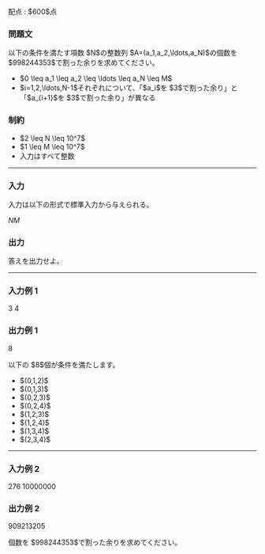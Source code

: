 
<div>

<span>

<span>

<p>
配点 : $600$点
</p>

<div>

<section>

### **問題文**

<p>
以下の条件を満たす項数 $N$の整数列 $A=(a_1,a_2,\ldots,a_N)$の個数を $998244353$で割った余りを求めてください。
</p>

<ul>

<li>
$0 \leq a_1 \leq a_2 \leq \ldots \leq a_N \leq M$
</li>

<li>
$i=1,2,\ldots,N-1$それぞれについて、「$a_i$を $3$で割った余り」と「$a_{i+1}$を $3$で割った余り」が異なる
</li>

</ul>

</section>

</div>

<div>

<section>

### **制約**

<ul>

<li>
$2 \leq N \leq 10^7$
</li>

<li>
$1 \leq M \leq 10^7$
</li>

<li>
入力はすべて整数
</li>

</ul>

</section>

</div>

---

<div>

<div>

<section>

### **入力**

<p>
入力は以下の形式で標準入力から与えられる。
</p>

<div>

$N$$M$
</div>

</section>

</div>

<div>

<section>

### **出力**

<p>
答えを出力せよ。
</p>

</section>

</div>

</div>

---

<div>

<section>

### **入力例 1**

<div>

3 4

</div>

</section>

</div>

<div>

<section>

### **出力例 1**

<div>

8

</div>

<p>
以下の $8$個が条件を満たします。
</p>

<ul>

<li>
$(0,1,2)$
</li>

<li>
$(0,1,3)$
</li>

<li>
$(0,2,3)$
</li>

<li>
$(0,2,4)$
</li>

<li>
$(1,2,3)$
</li>

<li>
$(1,2,4)$
</li>

<li>
$(1,3,4)$
</li>

<li>
$(2,3,4)$
</li>

</ul>

</section>

</div>

---

<div>

<section>

### **入力例 2**

<div>

276 10000000

</div>

</section>

</div>

<div>

<section>

### **出力例 2**

<div>

909213205

</div>

<p>
個数を $998244353$で割った余りを求めてください。
</p>

</section>

</div>

</span>

</span>

</div>
